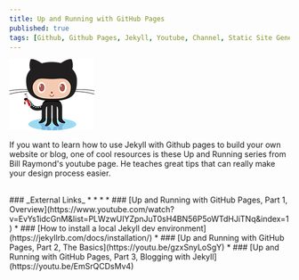 ```yaml
---
title: Up and Running with GitHub Pages
published: true
tags: [Github, Github Pages, Jekyll, Youtube, Channel, Static Site Generator, Website, Blog, Open Source Software, Tutorial, Markdown]
---
```


![](/links/assets/octojekyll.png)

If you want to learn how to use Jekyll with Github pages to build your own website or blog, one of cool resources is these Up and Running series from Bill Raymond's youtube page. He teaches great tips that can really make your design process easier.  

<br>
### _External Links_
* * *
* ### [Up and Running with GitHub Pages, Part 1, Overview](https://www.youtube.com/watch?v=EvYs1idcGnM&list=PLWzwUIYZpnJuT0sH4BN56P5oWTdHJiTNq&index=1)
* ### [How to install a local Jekyll dev environment](https://jekyllrb.com/docs/installation/)
* ### [Up and Running with GitHub Pages, Part 2, The Basics](https://youtu.be/gzxSnyLoSgY)
* ### [Up and Running with GitHub Pages, Part 3, Blogging with Jekyll](https://youtu.be/EmSrQCDsMv4)
